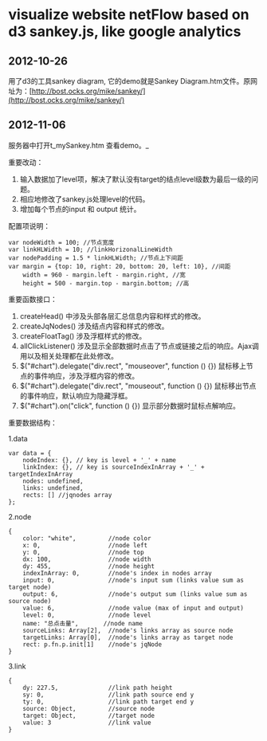 visualize website netFlow based on d3 sankey.js, like google analytics
=========

2012-10-26
-----
用了d3的工具sankey diagram, 它的demo就是Sankey Diagram.htm文件。原网址为：[http://bost.ocks.org/mike/sankey/](http://bost.ocks.org/mike/sankey/)

2012-11-06
------
服务器中打开t_mySankey.htm  查看demo。_

重要改动：

1. 输入数据加了level项，解决了默认没有target的结点level级数为最后一级的问题。
2. 相应地修改了sankey.js处理level的代码。
3. 增加每个节点的input 和 output 统计。

配置项说明：

    var nodeWidth = 100; //节点宽度
    var linkHLWidth = 10; //linkHorizonalLineWidth
    var nodePadding = 1.5 * linkHLWidth; //节点上下间距
    var margin = {top: 10, right: 20, bottom: 20, left: 10}, //间距
        width = 960 - margin.left - margin.right, //宽
        height = 500 - margin.top - margin.bottom; //高

重要函数接口：

1. createHead() 中涉及头部各层汇总信息内容和样式的修改。
2. createJqNodes() 涉及结点内容和样式的修改。
3. createFloatTag() 涉及浮框样式的修改。
4. allClickListener() 涉及显示全部数据时点击了节点或链接之后的响应。Ajax调用以及相关处理都在此处修改。
5. $("#chart").delegate("div.rect", "mouseover", function () {}) 鼠标移上节点的事件响应，涉及浮框内容的修改。
6. $("#chart").delegate("div.rect", "mouseout", function () {}) 鼠标移出节点的事件响应，默认响应为隐藏浮框。
7. $("#chart").on("click", function () {}) 显示部分数据时鼠标点解响应。

重要数据结构：

1.data

    var data = {
        nodeIndex: {}, // key is level + '_' + name
        linkIndex: {}, // key is sourceIndexInArray + '_' + targetIndexInArray
        nodes: undefined, 
        links: undefined,
        rects: [] //jqnodes array
    };

2.node

    {
        color: "white",         //node color
        x: 0,                   //node left
        y: 0,                   //node top 
        dx: 100,                //node width
        dy: 455,                //node height
        indexInArray: 0,        //node's index in nodes array
        input: 0,               //node's input sum (links value sum as target node)
        output: 6,              //node's output sum (links value sum as source node)
        value: 6,               //node value (max of input and output)
        level: 0,               //node level
        name: "总点击量",       //node name
        sourceLinks: Array[2],  //node's links array as source node
        targetLinks: Array[0],  //node's links array as target node
        rect: p.fn.p.init[1]    //node's jqNode
    }

3.link

    {
        dy: 227.5,              //link path height
        sy: 0,                  //link path source end y
        ty: 0,                  //link path target end y
        source: Object,         //source node
        target: Object,         //target node
        value: 3                //link value
    }

